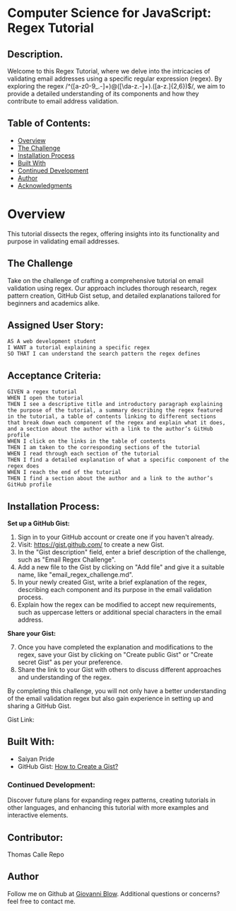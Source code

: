 # Computer Science for JavaScript: Regex Tutorial

## Description.

Welcome to this Regex Tutorial, where we delve into the intricacies of validating email addresses using a specific regular expression (regex). By exploring the regex /^([a-z0-9_\.-]+)@([\da-z\.-]+)\.([a-z\.]{2,6})$/, we aim to provide a detailed understanding of its components and how they contribute to email address validation.


## Table of Contents:
- [Overview](#Overview)
- [The Challenge](#The-Challenge)
- [Installation Process](#Installation-Process)
- [Built With](#Built-With)
- [Continued Development](#Continued-Development)
- [Author](#Author)
- [Acknowledgments](#Acknowledgments)

# Overview

This tutorial dissects the regex, offering insights into its functionality and purpose in validating email addresses.

## The Challenge

Take on the challenge of crafting a comprehensive tutorial on email validation using regex. Our approach includes thorough research, regex pattern creation, GitHub Gist setup, and detailed explanations tailored for beginners and academics alike.



## Assigned User Story:
```
AS A web development student
I WANT a tutorial explaining a specific regex
SO THAT I can understand the search pattern the regex defines
```

## Acceptance Criteria:
```
GIVEN a regex tutorial
WHEN I open the tutorial
THEN I see a descriptive title and introductory paragraph explaining the purpose of the tutorial, a summary describing the regex featured in the tutorial, a table of contents linking to different sections that break down each component of the regex and explain what it does, and a section about the author with a link to the author’s GitHub profile
WHEN I click on the links in the table of contents
THEN I am taken to the corresponding sections of the tutorial
WHEN I read through each section of the tutorial
THEN I find a detailed explanation of what a specific component of the regex does
WHEN I reach the end of the tutorial
THEN I find a section about the author and a link to the author’s GitHub profile
```

## Installation Process:
**Set up a GitHub Gist:**

1. Sign in to your GitHub account or create one if you haven't already.
2. Visit: https://gist.github.com/ to create a new Gist.
3. In the "Gist description" field, enter a brief description of the challenge, such as "Email Regex Challenge".
4. Add a new file to the Gist by clicking on "Add file" and give it a suitable name, like "email_regex_challenge.md".
5. In your newly created Gist, write a brief explanation of the regex, describing each component and its purpose in the email validation process.
6. Explain how the regex can be modified to accept new requirements, such as uppercase letters or additional special characters in the email address.

**Share your Gist:**

7. Once you have completed the explanation and modifications to the regex, save your Gist by clicking on "Create public Gist" or "Create secret Gist" as per your preference.
8. Share the link to your Gist with others to discuss different approaches and understanding of the regex.

By completing this challenge, you will not only have a better understanding of the email validation regex but also gain experience in setting up and sharing a GitHub Gist.

Gist Link: <script src="https://gist.github.com/gblow/dd41adbb1b606f4e456d07cc72ac6b1b.js"></script>

## Built With:
- Saiyan Pride
- GitHub Gist: [How to Create a Gist?](https://docs.github.com/en/get-started/writing-on-github/editing-and-sharing-content-with-gists/creating-gists)

### Continued Development:
Discover future plans for expanding regex patterns, creating tutorials in other languages, and enhancing this tutorial with more examples and interactive elements.

## Contributor:

Thomas Calle Repo

## Author

Follow me on Github at [Giovanni Blow](https://github.com/gblow). Additional questions or concerns? feel free to contact me.

